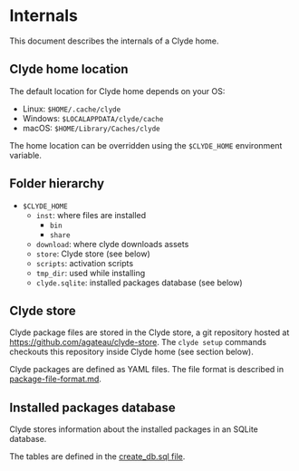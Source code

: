 # Internals

This document describes the internals of a Clyde home.

## Clyde home location

The default location for Clyde home depends on your OS:
- Linux: `$HOME/.cache/clyde`
- Windows: `$LOCALAPPDATA/clyde/cache`
- macOS: `$HOME/Library/Caches/clyde`

The home location can be overridden using the `$CLYDE_HOME` environment variable.

## Folder hierarchy

- `$CLYDE_HOME`
    - `inst`: where files are installed
        - `bin`
        - `share`
    - `download`: where clyde downloads assets
    - `store`: Clyde store (see below)
    - `scripts`: activation scripts
    - `tmp_dir`: used while installing
    - `clyde.sqlite`: installed packages database (see below)

## Clyde store

Clyde package files are stored in the Clyde store, a git repository hosted at <https://github.com/agateau/clyde-store>. The `clyde setup` commands checkouts this repository inside Clyde home (see section below).

Clyde packages are defined as YAML files. The file format is described in [package-file-format.md](package-file-format.md).

## Installed packages database

Clyde stores information about the installed packages in an SQLite database.

The tables are defined in the [create_db.sql file](../src/create_db.sql).
